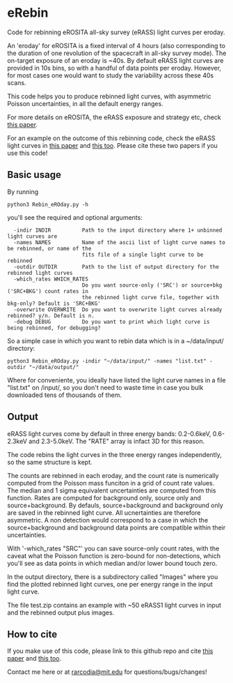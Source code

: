# eRebin
Code for rebinning eROSITA all-sky survey (eRASS) light curves per eroday.

An 'eroday' for eROSITA is a fixed interval of 4 hours (also corresponding to the duration of one revolution of the spacecraft in all-sky survey mode). The on-target exposure of an eroday is ~40s. By default eRASS light curves are provided in 10s bins, so with a handful of data points per eroday. However, for most cases one would want to study the variability across these 40s scans.

This code helps you to produce rebinned light curves, with asymmetric Poisson uncertainties, in all the default energy ranges.

For more details on eROSITA, the eRASS exposure and strategy etc, check [this paper](https://ui.adsabs.harvard.edu/abs/2024A%26A...682A..34M/abstract).

For an example on the outcome of this rebinning code, check the eRASS light curves in [this paper](https://ui.adsabs.harvard.edu/abs/2021Natur.592..704A/abstract) and [this too](https://ui.adsabs.harvard.edu/abs/2024arXiv240117275A/abstract). Please cite these two papers if you use this code!

## Basic usage

By running 

```
python3 Rebin_eROday.py -h
```

you'll see the required and optional arguments:

```
  -indir INDIR          Path to the input directory where 1+ unbinned light curves are
  -names NAMES          Name of the ascii list of light curve names to be rebinned, or name of the
                        fits file of a single light curve to be rebinned
  -outdir OUTDIR        Path to the list of output directory for the rebinned light curves
  -which_rates WHICH_RATES
                        Do you want source-only ('SRC') or source+bkg ('SRC+BKG') count rates in
                        the rebinned light curve file, together with bkg-only? Default is 'SRC+BKG'
  -overwrite OVERWRITE  Do you want to overwrite light curves already rebinned? y/n. Default is n.
  -debug DEBUG          Do you want to print which light curve is being rebinned, for debugging?
```

So a simple case in which you want to rebin data which is in a ~/data/input/ directory:

```
python3 Rebin_eROday.py -indir "~/data/input/" -names "list.txt" -outdir "~/data/output/"
```

Where for conveniente, you ideally have listed the light curve names in a file "list.txt" on /input/, so you don't need to waste time in case you bulk downloaded tens of thousands of them.

## Output

eRASS light curves come by default in three energy bands: 0.2-0.6keV, 0.6-2.3keV and 2.3-5.0keV.
The "RATE" array is infact 3D for this reason.

The code rebins the light curves in the three energy ranges independently, so the same structure is kept.

The counts are rebinned in each eroday, and the count rate is numerically computed from the Poisson mass funciton in a grid of count rate values. The median and 1 sigma equivalent uncertainties are computed from this function.
Rates are computed for background only, source only and source+background. By defauls, source+background and background only are saved in the rebinned light curve. All ucnertainties are therefore asymmetric. A non detection would correspond to a case in which the source+background and background data points are compatible within their uncertainties. 

With '-which_rates "SRC"' you can save source-only count rates, with the caveat what the Poisson function is zero-bound for non-detections, which you'll see as data points in which median and/or lower bound touch zero.

In the output directory, there is a subdirectory called "Images" where you find the plotted rebinned light curves, one per energy range in the input light curve.

The file test.zip contains an example with ~50 eRASS1 light curves in input and the rebinned output plus images.

## How to cite

If you make use of this code, please link to this github repo and cite [this paper](https://ui.adsabs.harvard.edu/abs/2021Natur.592..704A/abstract) and [this too](https://ui.adsabs.harvard.edu/abs/2024arXiv240117275A/abstract).

Contact me here or at rarcodia@mit.edu for questions/bugs/changes!
